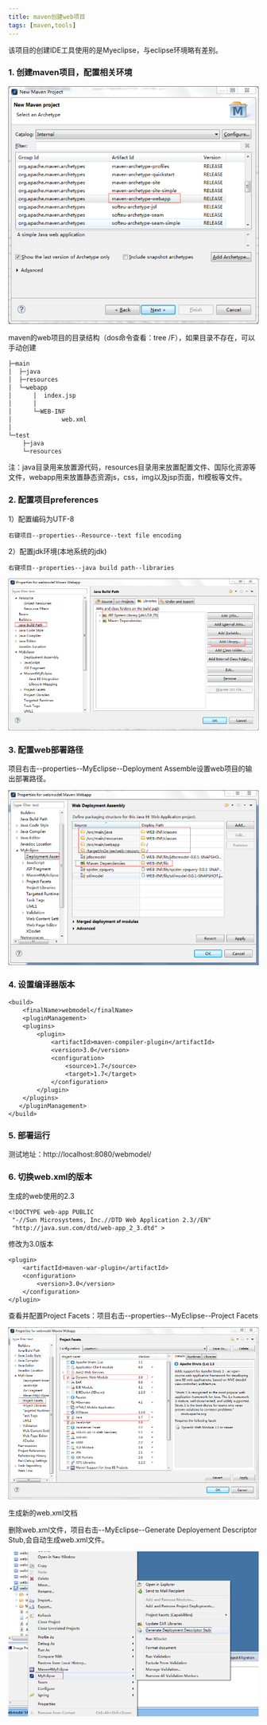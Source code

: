```yaml
---
title: maven创建web项目
tags: [maven,tools]
---
```


该项目的创建IDE工具使用的是Myeclipse，与eclipse环境略有差别。

### 1. 创建maven项目，配置相关环境

![](/images/tools/maven/mvnproject.png)

maven的web项目的目录结构（dos命令查看：tree /F），如果目录不存在，可以手动创建

```
├─main
│  ├─java
│  ├─resources
│  └─webapp
│      │  index.jsp
│      │
│      └─WEB-INF
│              web.xml
│
└─test
    ├─java
    └─resources
```

注：java目录用来放置源代码，resources目录用来放置配置文件、国际化资源等文件，webapp用来放置静态资源js，css，img以及jsp页面，ftl模板等文件。

### 2. 配置项目preferences

1）配置编码为UTF-8

```
右键项目--properties--Resource--text file encoding
```

2）配置jdk环境(本地系统的jdk)

```
右键项目--properties--java build path--libraries
```

![](/images/tools/maven/mavenprojectbuildpath.png)

### 3. 配置web部署路径

项目右击--properties--MyEclipse--Deployment Assemble设置web项目的输出部署路径。

![](/images/tools/maven/maven-deployment.png)

### 4. 设置编译器版本

```
<build>
    <finalName>webmodel</finalName>
    <pluginManagement>
    <plugins>
        <plugin>
            <artifactId>maven-compiler-plugin</artifactId>
            <version>3.0</version>
            <configuration>
                <source>1.7</source>
                <target>1.7</target>
            </configuration>
        </plugin>
    </plugins>
   </pluginManagement>
</build>
```

### 5. 部署运行

测试地址：http://localhost:8080/webmodel/

### 6. 切换web.xml的版本

生成的web使用的2.3

```
<!DOCTYPE web-app PUBLIC
 "-//Sun Microsystems, Inc.//DTD Web Application 2.3//EN"
 "http://java.sun.com/dtd/web-app_2_3.dtd" >
```

修改为3.0版本

```
<plugin> 
    <artifactId>maven-war-plugin</artifactId> 
    <configuration>
        <version>3.0</version> 
    </configuration> 
</plugin>
```

查看并配置Project Facets：项目右击--properties--MyEclipse--Project Facets

![](/images/tools/maven/maven-facets.png)

生成新的web.xml文档

删除web.xml文件，项目右击--MyEclipse--Generate Deployement Descriptor Stub,会自动生成web.xml文件。

![](/images/tools/maven/maven-generatewebxml.png)
